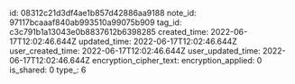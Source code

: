 id: 08312c21d3df4ae1b857d42886aa9188
note_id: 97117bcaaaf840ab993510a99075b909
tag_id: c3c791b1a13043e0b8837612b6398285
created_time: 2022-06-17T12:02:46.644Z
updated_time: 2022-06-17T12:02:46.644Z
user_created_time: 2022-06-17T12:02:46.644Z
user_updated_time: 2022-06-17T12:02:46.644Z
encryption_cipher_text: 
encryption_applied: 0
is_shared: 0
type_: 6